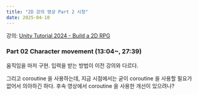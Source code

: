 ```yaml
---
title: "2D 강의 영상 Part 2 시청"
date: 2025-04-10
---
```


강의: [Unity Tutorial 2024 - Build a 2D RPG](https://www.youtube.com/playlist?list=PLy1Xj-4F5G_cytIH8by-bZ9TVj5qKMlZn)

### Part 02 Character movement (13:04~, 27:39)

움직임을 마저 구현. 입력을 받는 방법이 이전 강의와 다르다.

그리고 coroutine 을 사용하는데, 지금 시점에서는 굳이 coroutine 을 사용할 필요가 없어서 의아하긴 하다. 후속 영상에서 coroutine 을 사용한 개선이 있으려나?
